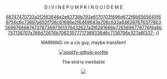 <div align="center">

D I V I N E   P U M P K I N   G U I D E   M E 

 [68747470733a2f2f63646e2e62736b792e6170702f696d672f666565645f66756c6c73697a652f706c61696e2f6469643a706c633a6462676763776b356967666874737873697361376432627a2f6261666b7265696778776f6a6b757136707a766d72676b70623577717369336d6c7136796e327a6f337-](https://github.com/user-attachments/assets/e69ce197-2532-493a-8e85-3f8f81611c30)
()


WARNING: im a cis guy, maybe transfem!

[![spotify-github-profile](https://spotify-github-profile.kittinanx.com/api/view?uid=31usv2agjy2dc2ibjpln5faphf7y&cover_image=true&theme=natemoo-re&show_offline=false&background_color=121212&interchange=false&bar_color=ADD8E6&bar_color_cover=false)](https://github.com/kittinan/spotify-github-profile)


The end is inevitable

![](https://komarev.com/ghpvc/?username=HeavenPiercehim&+color=blue&label=Guests)



</div>

